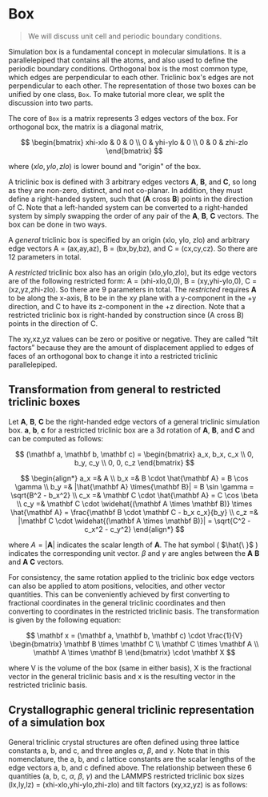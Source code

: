 # Box

> We will discuss unit cell and periodic boundary conditions.

Simulation box is a fundamental concept in molecular simulations. It is a parallelepiped that contains all the atoms, and also used to define the periodic boundary conditions. Orthogonal box is the most common type, which edges are perpendicular to each other. Triclinic box's edges are not perpendicular to each other. The representation of those two boxes can be unified by one class, `Box`. To make tutorial more clear, we split the discussion into two parts.

The core of `Box` is a matrix represents 3 edges vectors of the box. For orthogonal box, the matrix is a diagonal matrix,

$$
\begin{bmatrix}
xhi-xlo & 0 & 0 \\
0 & yhi-ylo & 0 \\
0 & 0 & zhi-zlo
\end{bmatrix}
$$

where $(xlo, ylo, zlo)$ is lower bound and "origin" of the box. 

A triclinic box is defined with 3 arbitrary edges vectors $\mathbf A$, $\mathbf B$, and $\mathbf C$, so long as they are non-zero, distinct, and not co-planar. In addition, they must define a right-handed system, such that ($\mathbf A$ cross $\mathbf B$) points in the direction of C. Note that a left-handed system can be converted to a right-handed system by simply swapping the order of any pair of the $\mathbf A$, $\mathbf B$, $\mathbf C$ vectors. The box can be done in two ways.

A *general* triclinic box is specified by an origin (xlo, ylo, zlo) and arbitrary edge vectors A = (ax,ay,az), B = (bx,by,bz), and C = (cx,cy,cz). So there are 12 parameters in total.

A *restricted* triclinic box also has an origin (xlo,ylo,zlo), but its edge vectors are of the following restricted form: A = (xhi-xlo,0,0), B = (xy,yhi-ylo,0), C = (xz,yz,zhi-zlo). So there are 9 parameters in total. The *restricted* requires $\mathbf A$ to be along the x-axis, B to be in the xy plane with a y-component in the +y direction, and C to have its z-component in the +z direction. Note that a restricted triclinic box is right-handed by construction since (A cross B) points in the direction of C.

The xy,xz,yz values can be zero or positive or negative. They are called “tilt factors” because they are the amount of displacement applied to edges of faces of an orthogonal box to change it into a restricted triclinic parallelepiped.

## Transformation from general to restricted triclinic boxes

Let $\mathbf A$, $\mathbf B$, $\mathbf C$ be the right-handed edge vectors of a general triclinic simulation box. $\mathbf a$, $\mathbf b$, $\mathbf c$ for a restricted triclinic box are a 3d rotation of $\mathbf A$, $\mathbf B$, and $\mathbf C$ and can be computed as follows:

$$
(\mathbf a, \mathbf b, \mathbf c) = \begin{bmatrix}
a_x, b_x, c_x \\
0, b_y, c_y \\
0, 0, c_z
\end{bmatrix}
$$

$$
\begin{align*}
a_x =& A \\
b_x =& B \cdot \hat{\mathbf A} = B \cos \gamma \\
b_y =& |\hat{\mathbf A} \times{\mathbf B}| = B \sin \gamma = \sqrt{B^2 - b_x^2} \\
c_x =& \mathbf C \cdot \hat{\mathbf A} = C \cos \beta \\
c_y =& \mathbf C \cdot \widehat{(\mathbf A \times \mathbf B)} \times \hat{\mathbf A} = \frac{\mathbf B \cdot \mathbf C - b_x c_x}{b_y} \\
c_z =& |\mathbf C \cdot \widehat{(\mathbf A \times \mathbf B)}| = \sqrt{C^2 - c_x^2 - c_y^2}
\end{align*}
$$

where $A = |\mathbf A|$ indicates the scalar length of $\mathbf A$. The hat symbol ( $\hat{\ }$ ) indicates the corresponding unit vector. $\beta$ and $\gamma$ are angles between the $\mathbf A$ $\mathbf B$ and $\mathbf A$ $\mathbf C$ vectors.

For consistency, the same rotation applied to the triclinic box edge vectors can also be applied to atom positions, velocities, and other vector quantities. This can be conveniently achieved by first converting to fractional coordinates in the general triclinic coordinates and then converting to coordinates in the restricted triclinic basis. The transformation is given by the following equation:

$$
\mathbf x = (\mathbf a, \mathbf b, \mathbf c) \cdot \frac{1}{V} \begin{bmatrix}
\mathbf B \times \mathbf C \\
\mathbf C \times \mathbf A \\
\mathbf A \times \mathbf B
\end{bmatrix}
\cdot \mathbf X
$$

where V is the volume of the box (same in either basis), X is the fractional vector in the general triclinic basis and x is the resulting vector in the restricted triclinic basis.

## Crystallographic general triclinic representation of a simulation box

General triclinic crystal structures are often defined using three lattice constants a, b, and c, and three angles $\alpha$, $\beta$, and $\gamma$. Note that in this nomenclature, the a, b, and c lattice constants are the scalar lengths of the edge vectors a, b, and c defined above. The relationship between these 6 quantities (a, b, c, $\alpha$, $\beta$, $\gamma$) and the LAMMPS restricted triclinic box sizes (lx,ly,lz) = (xhi-xlo,yhi-ylo,zhi-zlo) and tilt factors (xy,xz,yz) is as follows: